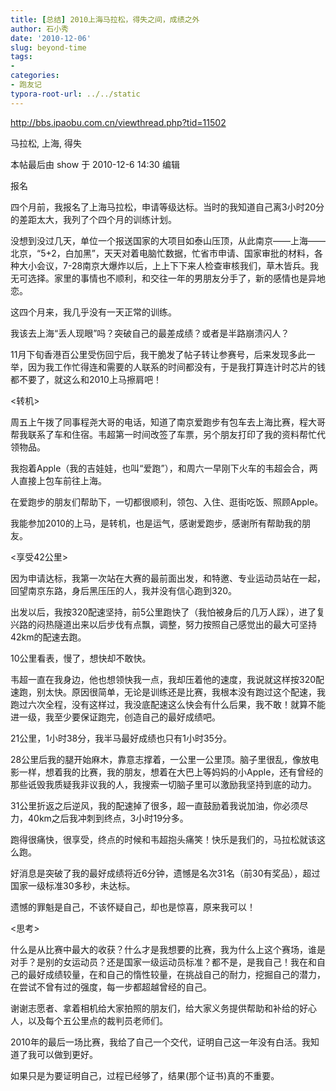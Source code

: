 ```yaml
---
title: [总结] 2010上海马拉松，得失之间，成绩之外
author: 石小秀
date: '2010-12-06'
slug: beyond-time
tags:
- 
categories:
- 跑友记
typora-root-url: ../../static
---
```


http://bbs.ipaobu.com.cn/viewthread.php?tid=11502

马拉松, 上海, 得失

本帖最后由 show 于 2010-12-6 14:30 编辑

报名

四个月前，我报名了上海马拉松，申请等级达标。当时的我知道自己离3小时20分的差距太大，我列了个四个月的训练计划。

没想到没过几天，单位一个报送国家的大项目如泰山压顶，从此南京——上海——北京，“5+2，白加黑”，天天对着电脑忙数据，忙省市申请、国家审批的材料，各种大小会议，7-28南京大爆炸以后，上上下下来人检查审核我们，草木皆兵。我无可选择。家里的事情也不顺利，和交往一年的男朋友分手了，新的感情也是异地恋。

这四个月来，我几乎没有一天正常的训练。

我该去上海“丢人现眼”吗？突破自己的最差成绩？或者是半路崩溃闪人？

11月下旬香港百公里受伤回宁后，我干脆发了帖子转让参赛号，后来发现多此一举，因为我工作忙得连和需要的人联系的时间都没有，于是我打算连计时芯片的钱都不要了，就这么和2010上马擦肩吧！

<转机>

周五上午拨了同事程尧大哥的电话，知道了南京爱跑步有包车去上海比赛，程大哥帮我联系了车和住宿。韦超第一时间改签了车票，另个朋友打印了我的资料帮忙代领物品。

我抱着Apple（我的吉娃娃，也叫“爱跑”），和周六一早刚下火车的韦超会合，两人直接上包车前往上海。

在爱跑步的朋友们帮助下，一切都很顺利，领包、入住、逛街吃饭、照顾Apple。

我能参加2010的上马，是转机，也是运气，感谢爱跑步，感谢所有帮助我的朋友。

<享受42公里>

因为申请达标，我第一次站在大赛的最前面出发，和特邀、专业运动员站在一起，回望南京东路，身后黑压压的人，我并没有信心跑到320。

出发以后，我按320配速坚持，前5公里跑快了（我怕被身后的几万人踩），进了复兴路的闷热隧道出来以后步伐有点飘，调整，努力按照自己感觉出的最大可坚持42km的配速去跑。

10公里看表，慢了，想快却不敢快。

韦超一直在我身边，他也想领快我一点，我却压着他的速度，我说就这样按320配速跑，别太快。原因很简单，无论是训练还是比赛，我根本没有跑过这个配速，我跑过六次全程，没有这样过，我没底配速这么快会有什么后果，我不敢！就算不能进一级，我至少要保证跑完，创造自己的最好成绩吧。

21公里，1小时38分，我半马最好成绩也只有1小时35分。

28公里后我的腿开始麻木，靠意志撑着，一公里一公里顶。脑子里很乱，像放电影一样，想着我的比赛，我的朋友，想着在大巴上等妈妈的小Apple，还有曾经的那些诋毁我质疑我非议我的人，我搜索一切脑子里可以激励我坚持到底的动力。

31公里折返之后逆风，我的配速掉了很多，超一直鼓励着我说加油，你必须尽力，40km之后我冲刺到终点，3小时19分多。

跑得很痛快，很享受，终点的时候和韦超抱头痛笑！快乐是我们的，马拉松就该这么跑。

好消息是突破了我的最好成绩将近6分钟，遗憾是名次31名（前30有奖品），超过国家一级标准30多秒，未达标。

遗憾的罪魁是自己，不该怀疑自己，却也是惊喜，原来我可以！

<思考>

什么是从比赛中最大的收获？什么才是我想要的比赛，我为什么上这个赛场，谁是对手？是别的女运动员？还是国家一级运动员标准？都不是，是我自己！我在和自己的最好成绩较量，在和自己的惰性较量，在挑战自己的耐力，挖掘自己的潜力，在尝试不曾有过的强度，每一步都超越曾经的自己。

谢谢志愿者、拿着相机给大家拍照的朋友们，给大家义务提供帮助和补给的好心人，以及每个五公里点的裁判员老师们。

2010年的最后一场比赛，我给了自己一个交代，证明自己这一年没有白活。我知道了我可以做到更好。

如果只是为要证明自己，过程已经够了，结果(那个证书)真的不重要。


